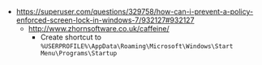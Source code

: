 - https://superuser.com/questions/329758/how-can-i-prevent-a-policy-enforced-screen-lock-in-windows-7/932127#932127
  - http://www.zhornsoftware.co.uk/caffeine/
    - Create shortcut to `%USERPROFILE%\AppData\Roaming\Microsoft\Windows\Start Menu\Programs\Startup`
